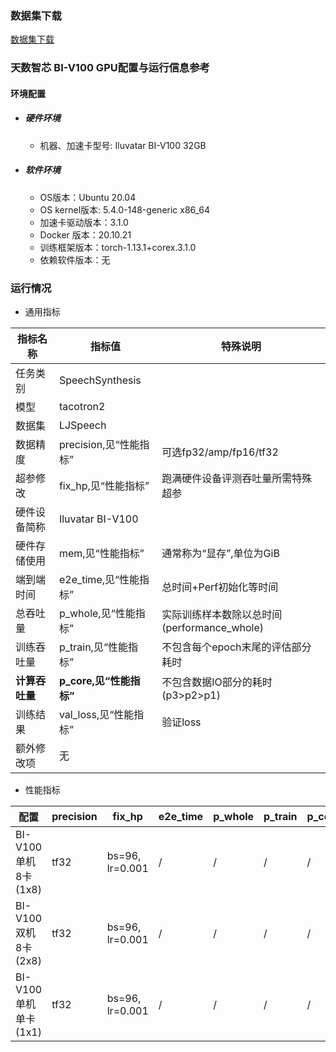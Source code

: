 ### 数据集下载

[数据集下载](../../benchmarks/tacotron2/README.md#数据集下载地址)

### 天数智芯 BI-V100 GPU配置与运行信息参考
#### 环境配置
- ##### 硬件环境
    - 机器、加速卡型号: Iluvatar BI-V100 32GB

- ##### 软件环境
   - OS版本：Ubuntu 20.04
   - OS kernel版本:  5.4.0-148-generic x86_64    
   - 加速卡驱动版本：3.1.0
   - Docker 版本：20.10.21
   - 训练框架版本：torch-1.13.1+corex.3.1.0
   - 依赖软件版本：无



### 运行情况
* 通用指标

| 指标名称       | 指标值                  | 特殊说明                                    |
| -------------- | ----------------------- | ------------------------------------------- |
| 任务类别       | SpeechSynthesis         |                                             |
| 模型           | tacotron2               |                                             |
| 数据集         | LJSpeech                |                                             |
| 数据精度       | precision,见“性能指标”  | 可选fp32/amp/fp16/tf32                      |
| 超参修改       | fix_hp,见“性能指标”     | 跑满硬件设备评测吞吐量所需特殊超参          |
| 硬件设备简称   | Iluvatar BI-V100             |                                             |
| 硬件存储使用   | mem,见“性能指标”        | 通常称为“显存”,单位为GiB                    |
| 端到端时间     | e2e_time,见“性能指标”   | 总时间+Perf初始化等时间                     |
| 总吞吐量       | p_whole,见“性能指标”    | 实际训练样本数除以总时间(performance_whole) |
| 训练吞吐量     | p_train,见“性能指标”    | 不包含每个epoch末尾的评估部分耗时           |
| **计算吞吐量** | **p_core,见“性能指标”** | 不包含数据IO部分的耗时(p3>p2>p1)            |
| 训练结果       | val_loss,见“性能指标”   | 验证loss                                    |
| 额外修改项     | 无                      |                                             |

* 性能指标

| 配置               | precision|    fix_hp       | e2e_time | p_whole | p_train | p_core | val_loss | mem       |
|--------------------| ---------| ----------------| ---------| ------- | ------- | ------ | -------- | --------- |
| BI-V100单机8卡(1x8)  | tf32     | bs=96, lr=0.001 | /    | /    | /   | /  | 0.4848  | 28/32.0  |
| BI-V100双机8卡(2x8)  | tf32     | bs=96, lr=0.001 | /    | /    | /   | /  | /  | 26.5/32.0  |
| BI-V100单机单卡(1x1)  | tf32     | bs=96, lr=0.001 | /    | /    | /   | /  | /  | 25.3/32.0  |

